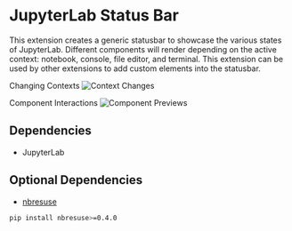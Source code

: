 # JupyterLab Status Bar

This extension creates a generic statusbar to showcase the various states of JupyterLab. Different components will render depending on the active context: notebook, console, file editor, and terminal. This extension can be used by other
extensions to add custom elements into the statusbar.

Changing Contexts
![Context Changes](http://g.recordit.co/OndGalRjws.gif)

Component Interactions
![Component Previews](http://g.recordit.co/jT0NA6D9c9.gif)

## Dependencies

- JupyterLab

## Optional Dependencies

- [nbresuse](https://github.com/yuvipanda/nbresuse)

```bash
pip install nbresuse>=0.4.0
```
